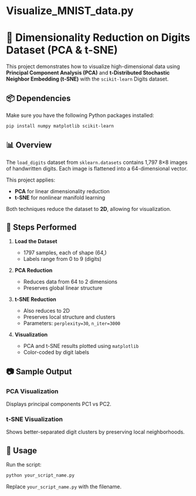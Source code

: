 # Visualize_MNIST_data.py

# 🧮 Dimensionality Reduction on Digits Dataset (PCA & t-SNE)

This project demonstrates how to visualize high-dimensional data using **Principal Component Analysis (PCA)** and **t-Distributed Stochastic Neighbor Embedding (t-SNE)** with the `scikit-learn` Digits dataset.

## 📦 Dependencies

Make sure you have the following Python packages installed:

```bash
pip install numpy matplotlib scikit-learn
```

## 📊 Overview

The `load_digits` dataset from `sklearn.datasets` contains 1,797 8×8 images of handwritten digits. Each image is flattened into a 64-dimensional vector.

This project applies:

* **PCA** for linear dimensionality reduction
* **t-SNE** for nonlinear manifold learning

Both techniques reduce the dataset to **2D**, allowing for visualization.

## 🧪 Steps Performed

1. **Load the Dataset**

   * 1797 samples, each of shape (64,)
   * Labels range from 0 to 9 (digits)

2. **PCA Reduction**

   * Reduces data from 64 to 2 dimensions
   * Preserves global linear structure

3. **t-SNE Reduction**

   * Also reduces to 2D
   * Preserves local structure and clusters
   * Parameters: `perplexity=30`, `n_iter=3000`

4. **Visualization**

   * PCA and t-SNE results plotted using `matplotlib`
   * Color-coded by digit labels

## 📷 Sample Output

### PCA Visualization

Displays principal components PC1 vs PC2.

### t-SNE Visualization

Shows better-separated digit clusters by preserving local neighborhoods.

## 🧠 Usage

Run the script:

```bash
python your_script_name.py
```

Replace `your_script_name.py` with the filename.

